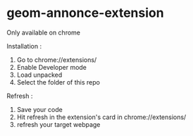 # geom-annonce-extension

Only available on chrome

Installation : 
1. Go to chrome://extensions/
2. Enable Developer mode
3. Load unpacked
4. Select the folder of this repo

Refresh :
1. Save your code
2. Hit refresh in the extension's card in chrome://extensions/
3. refresh your target webpage

